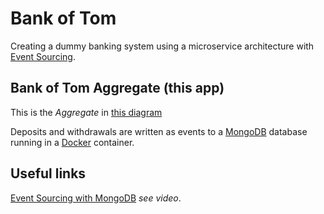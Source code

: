 Bank of Tom
==============

Creating a dummy banking system using a microservice architecture with [Event Sourcing](https://www.youtube.com/watch?v=JHGkaShoyNs).

Bank of Tom Aggregate (this app)
--------------

This is the *Aggregate* in [this diagram](http://tomhesl.in/wp-content/uploads/2016/07/Lifepreserver.png)

Deposits and withdrawals are written as events to a [MongoDB](https://www.mongodb.com/) database running in a [Docker](https://www.docker.com/) container.

Useful links
--------------

[Event Sourcing with MongoDB](https://www.mongodb.com/blog/post/event-sourcing-with-mongodb) *see video*.